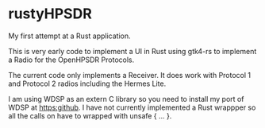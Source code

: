 # rustyHPSDR

My first attempt at a Rust application.

This is very early code to implement a UI in Rust using gtk4-rs to implement a Radio for the OpenHPSDR Protocols.

The current code only implements a Receiver. It does work with Protocol 1 and Protocol 2 radios including the Hermes Lite.

I am using WDSP as an extern C library so you need to install my port of WDSP at [https:github](https://github.com/g0orx/wdsp.git). I have not currently implemented a Rust wrappper so all the calls on have to wrapped with unsafe { ... }.




